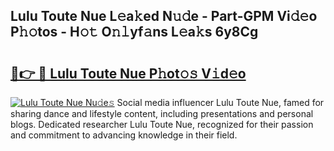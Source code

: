 ## Lulu Toute Nue L𝚎a𝚔ed N𝚞𝚍e - Part-GPM Vi𝚍𝚎o P𝚑𝚘tos - H𝚘𝚝 O𝚗𝚕yf𝚊ns L𝚎a𝚔s 6y8Cg

# <h2><a href="http://kf4dfg.oniu.top/?m=Lulu+Toute+Nue">🔗👉 🔴 Lulu Toute Nue P𝚑ot𝚘𝚜 V𝚒d𝚎o</a></h2>

[![Lulu Toute Nue Nu𝚍e𝚜](https://i.imgur.com/0qMVB7G.gif)](http://kf4dfg.oniu.top/?m=Lulu+Toute+Nue)
Social media influencer Lulu Toute Nue, famed for sharing dance and lifestyle content, including presentations and personal blogs. Dedicated researcher Lulu Toute Nue, recognized for their passion and commitment to advancing knowledge in their field.  

